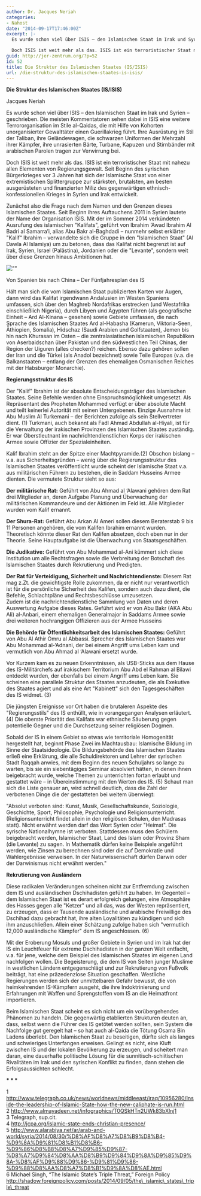 ```yaml
---
author: Dr. Jacques Neriah
categories:
- Nahost
date: "2014-09-17T17:46:00Z"
excerpt: |-
  Es wurde schon viel über ISIS – den Islamischen Staat im Irak und Syrien – geschrieben. Die meisten Kommentatoren sehen dabei in ISIS eine weitere Terrororganisation im Stile al-Qaidas, die mit Hilfe von Kohorten unorganisierter Gewalttäter einen Guerillakrieg führt. Ihre Ausrüstung im Stil der Taliban, ihre Geländewagen, die schwarzen Uniformen der Mehrzahl ihrer Kämpfer, ihre unrasierten Bärte, Turbane, Kapuzen und Stirnbänder mit arabischen Parolen tragen zur Verwirrung bei.

  Doch ISIS ist weit mehr als das. ISIS ist ein terroristischer Staat mit nahezu allen Elementen von Regierungsgewalt. Seit Beginn des syrischen Bürgerkrieges vor 3 Jahren hat sich der Islamische Staat von einer extremistischen Splittergruppe zur stärksten, brutalsten, am besten ausgerüsteten und finanzierten Miliz des gegenwärtigen ethnisch-konfessionellen Krieges in Syrien und Irak entwickelt. Beim Islamischen Staat scheint es sich nicht um ein vorübergehendes Phänomen zu handeln. Die gegenwärtig etablierten Strukturen deuten an, dass, selbst wenn die Führer des IS getötet werden sollten, sein System die Nachfolge gut geregelt hat – so hat auch al-Qaida die Tötung Osama Bin Ladens überlebt. Den Islamischen Staat zu beseitigen, dürfte sich als langes und schwieriges Unterfangen erweisen. Gelingt es nicht, eine Kluft zwischen IS und der lokalen Bevölkerung zu erzeugen, und scheitert man daran, eine dauerhafte politische Lösung für die sunnitisch-schiitischen Rivalitäten im Irak und den syrischen Konflikt zu finden, dann stehen die Erfolgsaussichten schlecht.
guid: http://jer-zentrum.org/?p=52
id: 52
title: Die Struktur des Islamischen Staates (IS/ISIS)
url: /die-struktur-des-islamischen-staates-is-isis/
---
```



**Die Struktur des Islamischen Staates (IS/ISIS)**

Jacques Neriah


  
Es wurde schon viel über ISIS – den Islamischen Staat im Irak und Syrien – geschrieben. Die meisten Kommentatoren sehen dabei in ISIS eine weitere Terrororganisation im Stile al-Qaidas, die mit Hilfe von Kohorten unorganisierter Gewalttäter einen Guerillakrieg führt. Ihre Ausrüstung im Stil der Taliban, ihre Geländewagen, die schwarzen Uniformen der Mehrzahl ihrer Kämpfer, ihre unrasierten Bärte, Turbane, Kapuzen und Stirnbänder mit arabischen Parolen tragen zur Verwirrung bei.

Doch ISIS ist weit mehr als das. ISIS ist ein terroristischer Staat mit nahezu allen Elementen von Regierungsgewalt. Seit Beginn des syrischen Bürgerkrieges vor 3 Jahren hat sich der Islamische Staat von einer extremistischen Splittergruppe zur stärksten, brutalsten, am besten ausgerüsteten und finanzierten Miliz des gegenwärtigen ethnisch-konfessionellen Krieges in Syrien und Irak entwickelt.

Zunächst also die Frage nach dem Namen und den Grenzen dieses Islamischen Staates. Seit Beginn ihres Auftauchens 2011 in Syrien lautete der Name der Organisation ISIS. Mit der im Sommer 2014 verkündeten Ausrufung des islamischen "Kalifats", geführt von Ibrahim ‘Awad Ibrahim Al Badri al Samarra’i, alias Abu Bakr al-Baghdadi – nunmehr selbst erklärter "Kalif“ Ibrahim – verwandelte sich die Gruppe in den "Islamischen Staat" (Al Dawla Al Islamiya) um zu betonen, dass das Kalifat nicht begrenzt ist auf Irak, Syrien, Israel (Palästina), Jordanien oder die "Levante", sondern weit über diese Grenzen hinaus Ambitionen hat.

![""]("/UserFiles/ISIS-Map.jpg")

Von Spanien bis nach China – Der Fünfjahresplan des IS

Hält man sich die vom Islamischen Staat publizierten Karten vor Augen, dann wird das Kalifat irgendwann Andalusien im Westen Spaniens umfassen, sich über den Maghreb Nordafrikas erstrecken (und Westafrika einschließlich Nigeria), durch Libyen und Ägypten führen (als geografische Einheit – Ard Al-Kinana – gesehen) sowie Gebiete umfassen, die nach Sprache des Islamischen Staates Ard al-Habasha (Kamerun, Viktoria-Seen, Äthiopien, Somalia), Hidschaz (Saudi Arabien und Golfstaaten), Jemen bis hin nach Khurasan im Osten – die zentralasiatischen islamischen Republiken von Aserbaidschan über Pakistan und den südwestlichen Teil Chinas, der Region der Uiguren (alles checken?) reichen. Ebenso dazu gehören sollen der Iran und die Türkei (als Anadol bezeichnet) sowie Teile Europas (v.a. die Balkanstaaten – entlang der Grenzen des ehemaligen Osmanischen Reiches mit der Habsburger Monarchie).

**Regierungsstruktur des IS**

Der "Kalif" Ibrahim ist der absolute Entscheidungsträger des Islamischen Staates. Seine Befehle werden ohne Einspruchsmöglichkeit umgesetzt. Als Repräsentant des Propheten Mohammed verfügt er über absolute Macht und teilt keinerlei Autorität mit seinen Untergebenen. Einzige Ausnahme ist Abu Muslim Al Turkemani – der Berichten zufolge als sein Stellvertreter dient. (1) Turkmani, auch bekannt als Fadl Ahmad Abdullah al-Hiyali, ist für die Verwaltung der irakischen Provinzen des Islamischen Staates zuständig. Er war Oberstleutnant im nachrichtendienstlichen Korps der irakischen Armee sowie Offizier der Spezialeinheiten.

Kalif Ibrahim steht an der Spitze einer Machtpyramide.(2) Obschon bislang – v.a. aus Sicherheitsgründen – wenig über die Regierungsstruktur des Islamischen Staates veröffentlicht wurde scheint der Islamische Staat v.a. aus militärischen Führern zu bestehen, die in Saddam Husseins Armee dienten. Die vermutete Struktur sieht so aus:

 **Der militärische Rat:** Geführt von Abu Ahmad al ‘Alawani gehören dem Rat drei Mitglieder an, deren Aufgabe Planung und Überwachung der militärischen Kommandeure und der Aktionen im Feld ist. Alle Mitglieder wurden vom Kalif ernannt.

 **Der Shura-Rat:** Geführt Abu Arkan Al Ameri sollen diesem Beraterstab 9 bis 11 Personen angehören, die vom Kalifen Ibrahim ernannt wurden. Theoretisch könnte dieser Rat den Kalifen absetzen, doch eben nur in der Theorie. Seine Hauptaufgabe ist die Überwachung von Staatsgeschäften.

 **Die Judikative:** Geführt von Abu Mohammad al-Ani kümmert sich diese Institution um alle Rechtsfragen sowie die Verbreitung der Botschaft des Islamischen Staates durch Rekrutierung und Predigten.

 **Der Rat für Verteidigung, Sicherheit und Nachrichtendienste:** Diesem Rat mag z.Zt. die gewichtigste Rolle zukommen, da er nicht nur verantwortlich ist für die persönliche Sicherheit des Kalifen, sondern auch dazu dient, die Befehle, Schlachtpläne und Rechtsbeschlüsse umzusetzen.   
Zudem ist die nachrichtendienstliche Sammlung von Daten und deren Auswertung Aufgabe dieses Rates. Geführt wird er von Abu Bakr (AKA Abu Ali) al-Anbari, einem ehemaligen Generalmajor in Saddams Armee sowie drei weiteren hochrangigen Offizieren aus der Armee Husseins

 **Die Behörde für Öffentlichkeitsarbeit des Islamischen Staates:** Geführt von Abu Al Athir Omru al Abbassi. Sprecher des Islamischen Staates war Abu Mohammad al-‘Adnani, der bei einem Angriff ums Leben kam und vermutlich von Abu Ahmad al ‘Alawani ersetzt wurde.

Vor Kurzem kam es zu neuen Erkenntnissen, als USB-Sticks aus dem Hause des IS-Militärchefs auf irakischem Territorium Abu Abd el Rahman al Bilawi entdeckt wurden, der ebenfalls bei einem Angriff ums Leben kam. Sie scheinen eine parallele Struktur des Staates anzudeuten, die als Exekutive des Staates agiert und als eine Art "Kabinett" sich den Tagesgeschäften des IS widmet. (3)

Die jüngsten Ereignisse vor Ort haben die brutaleren Aspekte des "Regierungsstils" des IS enthüllt, wie in vorangegangen Analysen erläutert.(4) Die oberste Priorität des Kalifats war ethnische Säuberung gegen potentielle Gegner und die Durchsetzung seiner religiösen Dogmen.

Sobald der IS in einem Gebiet so etwas wie territoriale Homogenität hergestellt hat, beginnt Phase Zwei im Machtausbau: Islamische Bildung im Sinne der Staatsideologie. Die Bildungsbehörde des Islamischen Staates erließ eine Erklärung, die alle Schuldirektoren und Lehrer der syrischen Stadt Raqqah anwies, mit dem Beginn des neuen Schuljahrs so lange zu warten, bis sie ein siebentägiges Seminar absolviert hätten, in denen ihnen beigebracht wurde, welche Themen zu unterrichten fortan erlaubt und gestattet wäre – in Übereinstimmung mit den Werten des IS. (5) Schaut man sich die Liste genauer an, wird schnell deutlich, dass die Zahl der verbotenen Dinge die der gestatteten bei weitem überwiegt:

"Absolut verboten sind: Kunst, Musik, Gesellschaftskunde, Soziologie, Geschichte, Sport, Philosophie, Psychologie und Religionsunterricht. (Religionsunterricht findet allein in den religiösen Schulen, den Madrasas statt). Nicht erwähnt werden darf das Wort Syrien oder "Heimat". Die syrische Nationalhymne ist verboten. Stattdessen muss den Schülern beigebracht werden, Islamischer Staat, Land des Islam oder Provinz Sham (die Levante) zu sagen. In Mathematik dürfen keine Beispiele angeführt werden, wie Zinsen zu berechnen sind oder die auf Demokratie und Wahlergebnisse verweisen. In der Naturwissenschaft dürfen Darwin oder der Darwinismus nicht erwähnt werden."

**Rekrutierung von Ausländern**

Diese radikalen Veränderungen scheinen nicht zur Entfremdung zwischen dem IS und ausländischen Dschihadisten geführt zu haben. Im Gegenteil – dem Islamischen Staat ist es derart erfolgreich gelungen, eine Atmosphäre des Hasses gegen alle "Ketzer" und all das, was der Westen repräsentiert, zu erzeugen, dass er Tausende ausländische und arabische Freiwillige des Dschihad dazu gebracht hat, ihre alten Loyalitäten zu kündigen und sich ihm anzuschließen. Allein einer Schätzung zufolge haben sich "vermutlich 12,000 ausländische Kämpfer" dem IS angeschlossen. (6)

Mit der Eroberung Mosuls und großer Gebiete in Syrien und im Irak hat der IS ein Leuchtfeuer für extreme Dschihadisten in der ganzen Welt entfacht, v.a. für jene, welche dem Beispiel des Islamischen Staates im eigenen Land nachfolgen wollen. Die Begeisterung, die dem IS von Seiten junger Muslime in westlichen Ländern entgegenschlägt und zur Rekrutierung von Fußvolk beiträgt, hat eine präzedenzlose Situation geschaffen. Westliche Regierungen werden sich der unmittelbaren Gefahr bewusst, die von heimkehrenden IS-Kämpfern ausgeht, die ihre Indoktrinierung und Erfahrungen mit Waffen und Sprengstoffen vom IS an die Heimatfront importieren.

Beim Islamischen Staat scheint es sich nicht um ein vorübergehendes Phänomen zu handeln. Die gegenwärtig etablierten Strukturen deuten an, dass, selbst wenn die Führer des IS getötet werden sollten, sein System die Nachfolge gut geregelt hat – so hat auch al-Qaida die Tötung Osama Bin Ladens überlebt. Den Islamischen Staat zu beseitigen, dürfte sich als langes und schwieriges Unterfangen erweisen. Gelingt es nicht, eine Kluft zwischen IS und der lokalen Bevölkerung zu erzeugen, und scheitert man daran, eine dauerhafte politische Lösung für die sunnitisch-schiitischen Rivalitäten im Irak und den syrischen Konflikt zu finden, dann stehen die Erfolgsaussichten schlecht.


**\* \* \***


1 http://www.telegraph.co.uk/news/worldnews/middleeast/iraq/10956280/Inside-the-leadership-of-Islamic-State-how-the-new-caliphate-is-run.html  
2 http://www.almayadeen.net/infographics/T0QSkHTn2UWk83bXlnj1  
3 Telegraph, sup.cit.  
4 http://jcpa.org/islamic-state-ends-christian-presence/  
5 http://www.alarabiya.net/ar/arab-and-world/syria/2014/08/30/%D8%AF%D8%A7%D8%B9%D8%B4-%D9%8A%D9%81%D8%B1%D8%B6-%D9%86%D8%B8%D8%A7%D9%85%D9%87-%D8%A7%D9%84%D8%AA%D8%B9%D9%84%D9%8A%D9%85%D9%8A-%D8%AF%D9%88%D9%86-%D9%81%D9%86-%D9%88%D8%AA%D8%A7%D8%B1%D9%8A%D8%AE.html  
6 Michael Singh, “The Islamic State’s Triple Threat,” Foreign Policy http://shadow.foreignpolicy.com/posts/2014/09/05/the\_islamic\_states\_triple\_threat